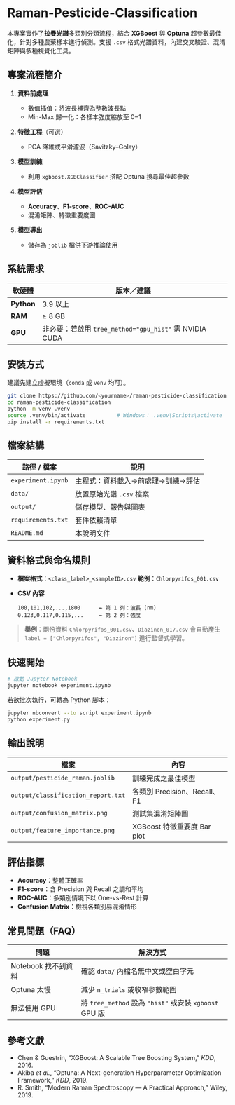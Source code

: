 # Raman-Pesticide-Classification

本專案實作了**拉曼光譜**多類別分類流程，結合 **XGBoost** 與 **Optuna** 超參數最佳化，針對多種農藥樣本進行偵測。支援 `.csv` 格式光譜資料，內建交叉驗證、混淆矩陣與多種視覺化工具。

## 專案流程簡介

1. **資料前處理**

   * 數值插值：將波長補齊為整數波長點
   * Min-Max 歸一化：各樣本強度縮放至 0‒1
2. **特徵工程**（可選）

   * PCA 降維或平滑濾波（Savitzky–Golay）
3. **模型訓練**

   * 利用 `xgboost.XGBClassifier` 搭配 Optuna 搜尋最佳超參數
4. **模型評估**

   * **Accuracy**、**F1-score**、**ROC-AUC**
   * 混淆矩陣、特徵重要度圖
5. **模型導出**

   * 儲存為 `joblib` 檔供下游推論使用



## 系統需求

| 軟硬體        | 版本／建議                                          |
| ---------- | ---------------------------------------------- |
| **Python** | 3.9 以上                                         |
| **RAM**    | ≥ 8 GB                                         |
| **GPU**    | 非必要；若啟用 `tree_method="gpu_hist"` 需 NVIDIA CUDA |



## 安裝方式

建議先建立虛擬環境（`conda` 或 `venv` 均可）。

```bash
git clone https://github.com/<yourname>/raman-pesticide-classification.git
cd raman-pesticide-classification
python -m venv .venv
source .venv/bin/activate          # Windows： .venv\Scripts\activate
pip install -r requirements.txt
```



## 檔案結構

| 路徑 / 檔案            | 說明                 |
| ------------------ | ------------------ |
| `experiment.ipynb` | 主程式：資料載入→前處理→訓練→評估 |
| `data/`            | 放置原始光譜 `.csv` 檔案   |
| `output/`          | 儲存模型、報告與圖表         |
| `requirements.txt` | 套件依賴清單             |
| `README.md`        | 本說明文件              |



## 資料格式與命名規則

* **檔案格式**：`<class_label>_<sampleID>.csv`
  **範例**：`Chlorpyrifos_001.csv`
* **CSV 內容**

  ```
  100,101,102,...,1800      ← 第 1 列：波長 (nm)
  0.123,0.117,0.115,...     ← 第 2 列：強度
  ```

> **舉例**：兩份資料 `Chlorpyrifos_001.csv`、`Diazinon_017.csv` 會自動產生 `label = ["Chlorpyrifos", "Diazinon"]` 進行監督式學習。



## 快速開始

```bash
# 啟動 Jupyter Notebook
jupyter notebook experiment.ipynb
```

若欲批次執行，可轉為 Python 腳本：

```bash
jupyter nbconvert --to script experiment.ipynb
python experiment.py
```

## 輸出說明

| 檔案                                 | 內容                      |
| ---------------------------------- | ----------------------- |
| `output/pesticide_raman.joblib`    | 訓練完成之最佳模型               |
| `output/classification_report.txt` | 各類別 Precision、Recall、F1 |
| `output/confusion_matrix.png`      | 測試集混淆矩陣圖                |
| `output/feature_importance.png`    | XGBoost 特徵重要度 Bar plot  |


## 評估指標

* **Accuracy**：整體正確率
* **F1-score**：含 Precision 與 Recall 之調和平均
* **ROC-AUC**：多類別情境下以 One-vs-Rest 計算
* **Confusion Matrix**：檢視各類別易混淆情形


## 常見問題（FAQ）

| 問題             | 解決方式                                            |
| -------------- | ----------------------------------------------- |
| Notebook 找不到資料 | 確認 `data/` 內檔名無中文或空白字元                          |
| Optuna 太慢      | 減少 `n_trials` 或收窄參數範圍                           |
| 無法使用 GPU       | 將 `tree_method` 設為 `"hist"` 或安裝 `xgboost` GPU 版 |


## 參考文獻

* Chen & Guestrin, “XGBoost: A Scalable Tree Boosting System,” *KDD*, 2016.
* Akiba *et al.*, “Optuna: A Next-generation Hyperparameter Optimization Framework,” *KDD*, 2019.
* R. Smith, “Modern Raman Spectroscopy — A Practical Approach,” Wiley, 2019.
